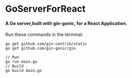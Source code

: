 # GoServerForReact
<h4>
A Go server,built with gin-gonic, for a React Application.
</h4>


Run these commands in the terminal:
```
go get github.com/gin-contrib/static
go get github.com/gin-gonic/gin

// Run
go run main.go
// Build
go build main.go
```
